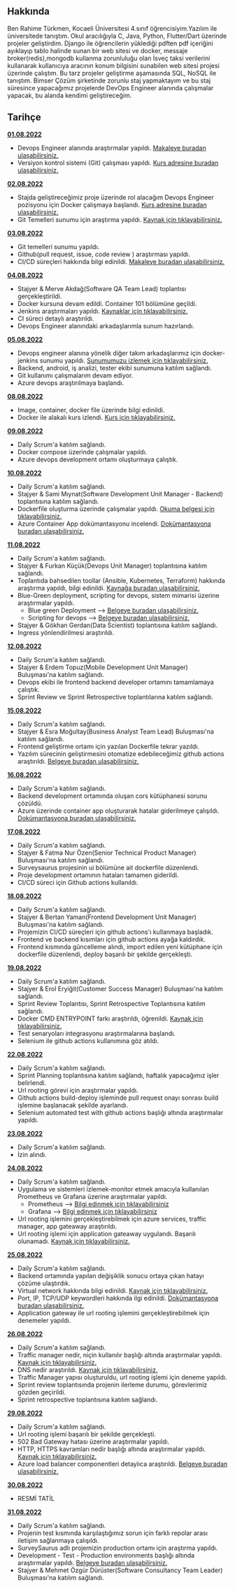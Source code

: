 ## Hakkında

Ben Rahime Türkmen, Kocaeli Üniversitesi 4.sınıf öğrencisiyim.Yazılım ile üniversitede tanıştım. Okul 
aracılığıyla C, Java, Python, Flutter/Dart üzerinde projeler geliştirdim. Django ile öğrencilerin yüklediği pdften pdf içeriğini ayıklayıp tablo halinde sunan bir web sitesi ve docker, messaje broker(redis),mongodb kullanma zorunluluğu olan İsveç taksi verilerini kullanarak kullanıcıya aracının konum bilgisini sunabilen web sitesi projesi üzerinde çalıştım. Bu tarz projeler geliştirme aşamasında SQL, NoSQL ile tanıştım. 
Bimser Çözüm şirketinde zorunlu staj yapmaktayım ve bu staj süresince yapacağımız projelerde DevOps Engineer alanında çalışmalar yapacak, bu alanda kendimi geliştireceğim.

## Tarihçe

[**01.08.2022**](https://github.com/bimser-intern/docs/issues/118)

- Devops Engineer alanında araştırmalar yapıldı. [Makaleye buradan ulaşabilirsiniz.](https://www.simplilearn.com/devops-engineer-job-description-article#devops_engineer_job_description)
- Versiyon kontrol sistemi (Git) çalışması yapıldı. [Kurs adresine buradan ulaşabilirsiniz.](https://www.btkakademi.gov.tr/portal/course/versiyon-kontrolleri-git-ve-github-19439)


[**02.08.2022**](https://github.com/bimser-intern/docs/issues/118)

- Stajda geliştireceğimiz proje üzerinde rol alacağım Devops Engineer pozisyonu için Docker çalışmaya başlandı. [Kurs adresine buradan ulaşabilirsiniz.](https://www.udemy.com/course/adan-zye-docker/)
- Git Temelleri sunumu için araştırma yapıldı. [Kaynak için tıklayabilirsiniz.](https://app.patika.dev/moduller/frontend-web-gelistirme/git-bash-ile-git-temel-komutlari)


[**03.08.2022**](https://github.com/bimser-intern/docs/issues/118)

- Git temelleri sunumu yapıldı.
- Github(pull request, issue, code review ) araştırması yapıldı.
- CI/CD süreçleri hakkında bilgi edinildi. [Makaleye buradan ulaşabilirsiniz.](https://www.simplilearn.com/best-ci-cd-tools-article#continuous_integration_ci_and_continuous_delivery_cd_what_is_cicd)


[**04.08.2022**](https://github.com/bimser-intern/docs/issues/173)

- Stajyer & Merve Akdağ(Software QA Team Lead) toplantısı gerçekleştirildi.
- Docker kursuna devam edildi. Container 101 bölümüne geçildi.
- Jenkins araştırmaları yapıldı. [Kaynaklar için tıklayabilirsiniz.](https://kerteriz.net/jenkins-nedir-kurulumu-ve-ci-cd-surec-ornegi/)
- CI süreci detaylı araştırıldı.
- Devops Engineer alanındaki arkadaşlarımla sunum hazırlandı.


[**05.08.2022**](https://github.com/bimser-intern/docs/issues/173)

- Devops engineer alanına yönelik diğer takım arkadaşlarımız için docker-jenkins sunumu yapıldı. [Sunumumuzu izlemek için tıklayabilirsiniz.](https://www.youtube.com/watch?v=KSHBXY1gU8Q&t=1585s)
- Backend, android, iş analizi, tester ekibi sunumuna katılım sağlandı.
- Git kullanımı çalışmalarım devam ediyor.
- Azure devops araştırılmaya başlandı.


[**08.08.2022**](https://github.com/bimser-intern/docs/issues/207)

- Image, container, docker file üzerinde bilgi edinildi. 
- Docker ile alakalı kurs izlendi. [Kurs için tıklayabilirsiniz.](https://www.udemy.com/course/adan-zye-docker/)


[**09.08.2022**](https://github.com/bimser-intern/docs/issues/207)

- Daily Scrum'a katılım sağlandı.
- Docker compose üzerinde çalışmalar yapıldı. 
- Azure devops development ortamı oluşturmaya çalıştık. 


[**10.08.2022**](https://github.com/bimser-intern/docs/issues/252)

- Daily Scrum'a katılım sağlandı.
-  Stajyer & Sami Mıynat(Software Development Unit Manager - Backend) toplantısına katılım sağlandı.
- Dockerfile oluşturma üzerinde çalışmalar yapıldı. [Okuma belgesi için tıklayabilirsiniz.](https://acokgungordu.medium.com/docker-serisi-dockerfile-olu%C5%9Fturma-a21dfcfdb2bc)
- Azure Container App dokümantasyonu incelendi. [Dokümantasyona buradan ulaşabilirsiniz.](https://docs.microsoft.com/en-us/azure/container-apps/get-started?tabs=bash)


[**11.08.2022**](https://github.com/bimser-intern/docs/issues/252)

- Daily Scrum'a katılım sağlandı.
- Stajyer & Furkan Küçük(Devops Unit Manager) toplantısına katılım sağlandı.
- Toplantıda bahsedilen toollar (Ansible, Kubernetes, Terraform) hakkında araştırma yapıldı, bilgi edinildi. [Kaynağa buradan ulaşabilirsiniz.](https://hackr.io/blog/top-devops-tools)
- Blue-Green deployment, scripting for devops, sistem mimarisi üzerine araştırmalar yapıldı. 
     - Blue green Deployment --> [Belgeye buradan ulaşabilirsiniz.](https://medium.com/devopsturkiye/blue-green-deployments-a-b-testing-ve-canary-releases-aras%C4%B1ndaki-fark-nedir-55e15f8d499c)
     - Scripting for devops -->  [Belgeye buradan ulaşabilirsiniz.](https://medium.com/kocsistem/azure-devops-i%C3%A7in-extension-nas%C4%B1l-yaz%C4%B1l%C4%B1r-a7ff708bd622)
- Stajyer & Gökhan Gerdan(Data Scientist) toplantısına katılım sağlandı. 
- Ingress yönlendirilmesi araştırıldı.


[**12.08.2022**](https://github.com/bimser-intern/docs/issues/292)

- Daily Scrum'a katılım sağlandı.
- Stajyer & Erdem Topuz(Mobile Development Unit Manager) Buluşması'na katılım sağlandı.
- Devops ekibi ile frontend backend developer ortamını tamamlamaya çalıştık.
- Sprint Review ve Sprint Retrospective toplantılarına katılım sağlandı.


[**15.08.2022**](https://github.com/bimser-intern/docs/issues/316)

- Daily Scrum'a katılım sağlandı.
- Stajyer & Esra Moğultay(Business Analyst Team Lead) Buluşması'na katılım sağlandı.
- Frontend geliştirme ortamı için yazılan Dockerfile tekrar yazıldı.
- Yazılım sürecinin geliştirmesini otomatize edebileceğimiz github actions araştırıldı. [Belgeye buradan ulaşabilirsiniz.](https://furkan-dvlp.medium.com/ci-cd-ve-github-actions-c7d9dc9c9c24)


[**16.08.2022**](https://github.com/bimser-intern/docs/issues/346)

- Daily Scrum'a katılım sağlandı.
- Backend development ortamında oluşan cors kütüphanesi sorunu çözüldü.
- Azure üzerinde container app oluşturarak hatalar giderilmeye çalışıldı. [Dokümantasyona buradan ulaşabilirsiniz.](https://docs.microsoft.com/en-us/azure/container-apps/communicate-between-microservices?tabs=bash&pivots=acr-remote)



[**17.08.2022**](https://github.com/bimser-intern/docs/issues/346)

- Daily Scrum'a katılım sağlandı.
- Stajyer & Fatma Nur Özen(Senior Technical Product Manager) Buluşması'na katılım sağlandı.
- Surveysaurus projesinin ui bölümüne ait dockerfile düzenlendi.
- Proje development ortamının hataları tamamen giderildi.
- CI/CD süreci için Github actions kullanıldı.

[**18.08.2022**](https://github.com/bimser-intern/docs/issues/368)

- Daily Scrum'a katılım sağlandı.
- Stajyer & Bertan Yaman(Frontend Development Unit Manager) Buluşması'na katılım sağlandı.
- Projemizin CI/CD süreçleri için github actions'ı kullanmaya başladık.
- Frontend ve backend kısımları için github actions ayağa kaldırdık.
- Frontend kısmında güncelleme alındı, import edilen yeni kütüphane için dockerfile düzenlendi, deploy başarılı bir şekilde gerçekleşti.


[**19.08.2022**](https://github.com/bimser-intern/docs/issues/390)

- Daily Scrum'a katılım sağlandı.
- Stajyer & Erol Eryiğit(Customer Success Manager) Buluşması'na katılım sağlandı.
- Sprint Review Toplantısı, Sprint Retrospective Toplantısına katılım sağlandı.
- Docker CMD ENTRYPOINT farkı araştırıldı, öğrenildi. [Kaynak için tıklayabilirsiniz.](https://www.youtube.com/watch?v=HD6yKEOzvhw)
- Test senaryoları integrasyonu araştırmalarına başlandı.
- Selenium ile github actions kullanımına göz atıldı.

[**22.08.2022**](https://github.com/bimser-intern/docs/issues/424)

- Daily Scrum'a katılım sağlandı.
- Sprint Planning toplantısına katılım sağlandı, haftalık yapacağımız işler belirlendi.
- Url rooting görevi için araştırmalar yapıldı. 
- Github actions build-deploy işleminde pull request onayı sonrası build işlemine başlanacak şekilde ayarlandı.
- Selenium automated test with github actions başlığı altında araştırmalar yapıldı.

[**23.08.2022**](https://github.com/bimser-intern/docs/issues/424)
- Daily Scrum'a katılım sağlandı.
- İzin alındı.


[**24.08.2022**](https://github.com/bimser-intern/docs/issues/424)

- Daily Scrum'a katılım sağlandı.
- Uygulama ve sistemleri izlemek-monitor etmek amacıyla kullanılan Prometheus ve Grafana üzerine araştırmalar yapıldı.
  - Prometheus --> [Bilgi edinmek için tıklayabilirsiniz](https://www.youtube.com/watch?v=EOJQRiMVZys)
  - Grafana --> [Bilgi edinmek için tıklayabilirsiniz](https://medium.com/mobvenlab-tr/prometheus-alertmanager-ve-grafana-ile-server-monitoring-c8b669ed63dd#:~:text=Prometheus%2C%20AlertManager%20ve%20Grafana%20bir,okunmas%C4%B1n%C4%B1%20daha%20kolay%20hale%20getirir.&text=Tablo%20%C5%9Feklinde%20g%C3%B6rd%C3%BC%C4%9F%C3%BCm%C3%BCz%20t%C3%BCm%20bilgiler%2C%20node_exporter%20taraf%C4%B1ndan%20elde%20etti%C4%9Fimiz%20bilgilerdir.)
- Url rooting işlemini gerçekleştirebilmek için azure services, traffic manager, app gateaway araştırıldı.
- Url rooting işlemi için application gateaway uygulandı. Başarılı olunamadı. [Kaynak için tıklayabilirsiniz.](https://docs.microsoft.com/en-us/azure/container-instances/container-instances-application-gateway)


[**25.08.2022**](https://github.com/bimser-intern/docs/issues/506)

- Daily Scrum'a katılım sağlandı.
- Backend ortamında yapılan değişiklik sonucu ortaya çıkan hatayı çözüme ulaştırdık.
- Virtual network hakkında bilgi edinildi. [Kaynak için tıklayabilirsiniz.](https://docs.microsoft.com/tr-tr/azure/virtual-network/virtual-networks-overview)
- Port, IP, TCP/UDP keywordleri hakkında ilgi edinildi. [Dokümantasyona buradan ulaşabilirsiniz.](https://www.linkedin.com/pulse/port-nedir-dincer-oksuzbakan/?originalSubdomain=tr)
- Application gateway ile url rooting işlemini gerçekleştirebilmek için denemeler yapıldı.


[**26.08.2022**](https://github.com/bimser-intern/docs/issues/506)

- Daily Scrum'a katılım sağlandı.
- Traffic manager nedir, niçin kullanılır başlığı altında araştırmalar yapıldı. [Kaynak için tıklayabilirsiniz.](https://docs.microsoft.com/tr-tr/azure/traffic-manager/traffic-manager-overview)
- DNS nedir araştırıldı. [Kaynak için tıklayabilirsiniz.](https://medium.com/@gokhansengun/dns-nas%C4%B1l-%C3%A7al%C4%B1%C5%9F%C4%B1r-98c61cf36f0b)
- Traffic Manager yapısı oluşturuldu, url rooting işlemi için deneme yapıldı.
- Sprint review toplantısında projenin ilerleme durumu, görevlerimiz gözden geçirildi.
- Sprint retrospective toplantısına katılım sağlandı.


[**29.08.2022**](https://github.com/bimser-intern/docs/issues/544)

- Daily Scrum'a katılım sağlandı.
- Url rooting işlemi başarılı bir şekilde gerçekleşti.
- 502 Bad Gateway hatası üzerine araştırmalar yapıldı.
- HTTP, HTTPS kavramları nedir başlığı altında araştırmalar yapıldı. [Kaynak için tıklayabilirsiniz.](https://medium.com/ltunes/servis-zafiyetleri-ve-riskler-4-http-https-345d561c0d68)
- Azure load balancer componentleri detaylıca araştırıldı. [Belgeye buradan ulaşabilirsiniz.](https://docs.microsoft.com/en-us/azure/load-balancer/components?source=recommendations)


[**30.08.2022**](https://github.com/bimser-intern/docs/issues/544)

- RESMİ TATİL


[**31.08.2022**](https://github.com/bimser-intern/docs/issues/544)

- Daily Scrum'a katılım sağlandı.
- Projenin test kısmında karşılaştığımız sorun için farklı repolar arası iletişim sağlanmaya çalışıldı.
- SurveySaurus adlı projemizin production ortamı için araştırma yapıldı.
- Development - Test - Production environments başlığı altında araştırmalar yapıldı. [Belgeye buradan ulaşabilirsiniz.](https://docs.microsoft.com/en-us/biztalk/technical-guides/planning-the-development-testing-staging-and-production-environments)
- Stajyer & Mehmet Özgür Dürüster(Software Consultancy Team Leader) Buluşması'na katılım sağlandı.
